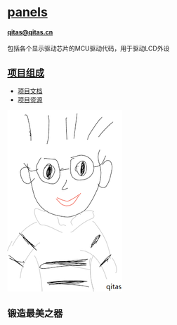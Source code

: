 ﻿# [panels](https://github.com/Qitas/panels) 

#### qitas@qitas.cn

包括各个显示驱动芯片的MCU驱动代码，用于驱动LCD外设

## [项目组成](qitas/)

* [项目文档](docs/)
* [项目资源](src/)

[![sites](qitas/qitas.png)](http://www.qitas.cn)
## 锻造最美之器
